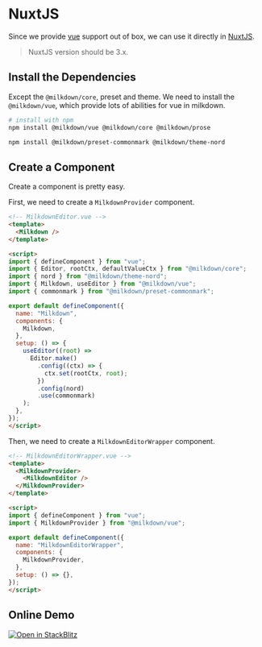 # NuxtJS

Since we provide [vue](/vue) support out of box, we can use it directly in [NuxtJS](https://v3.nuxtjs.org/).

> NuxtJS version should be 3.x.

## Install the Dependencies

Except the `@milkdown/core`, preset and theme. We need to install the `@milkdown/vue`, which provide lots of abilities for vue in milkdown.

```bash
# install with npm
npm install @milkdown/vue @milkdown/core @milkdown/prose

npm install @milkdown/preset-commonmark @milkdown/theme-nord
```

## Create a Component

Create a component is pretty easy.

First, we need to create a `MilkdownProvider` component.

```html
<!-- MilkdownEditor.vue -->
<template>
  <Milkdown />
</template>

<script>
import { defineComponent } from "vue";
import { Editor, rootCtx, defaultValueCtx } from "@milkdown/core";
import { nord } from "@milkdown/theme-nord";
import { Milkdown, useEditor } from "@milkdown/vue";
import { commonmark } from "@milkdown/preset-commonmark";

export default defineComponent({
  name: "Milkdown",
  components: {
    Milkdown,
  },
  setup: () => {
    useEditor((root) =>
      Editor.make()
        .config((ctx) => {
          ctx.set(rootCtx, root);
        })
        .config(nord)
        .use(commonmark)
    );
  },
});
</script>
```

Then, we need to create a `MilkdownEditorWrapper` component.

```html
<!-- MilkdownEditorWrapper.vue -->
<template>
  <MilkdownProvider>
    <MilkdownEditor />
  </MilkdownProvider>
</template>

<script>
import { defineComponent } from "vue";
import { MilkdownProvider } from "@milkdown/vue";

export default defineComponent({
  name: "MilkdownEditorWrapper",
  components: {
    MilkdownProvider,
  },
  setup: () => {},
});
</script>
```

## Online Demo

[![Open in StackBlitz](https://developer.stackblitz.com/img/open_in_stackblitz.svg)](https://stackblitz.com/github/Milkdown/examples/tree/main/nuxt-commonmark)
